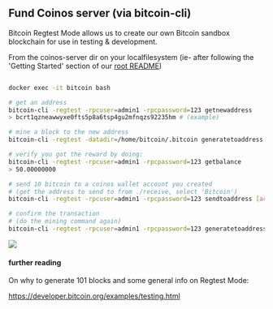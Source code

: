 ## Fund Coinos server (via bitcoin-cli)

Bitcoin Regtest Mode allows us to create our own Bitcoin sandbox blockchain for use in testing & development. 


From the coinos-server dir on your localfilesystem (ie- after following the 'Getting Started' section of our [root README]) 

```bash

docker exec -it bitcoin bash

# get an address
bitcoin-cli -regtest -rpcuser=admin1 -rpcpassword=123 getnewaddress
> bcrt1qzneawwyxe0fts5p8a6tsp4gu2mfnqzs92235hm # (example)

# mine a block to the new address 
bitcoin-cli -regtest -datadir=/home/bitcoin/.bitcoin generatetoaddress 101  theaddressgeneratedabove

# verify you got the reward by doing: 
bitcoin-cli -regtest -rpcuser=admin1 -rpcpassword=123 getbalance
> 50.00000000

# send 10 bitcoin to a coinos wallet account you created
# (get the address to send to from ./receive, select 'Bitcoin')
bitcoin-cli -regtest -rpcuser=admin1 -rpcpassword=123 sendtoaddress [account-address] 10

# confirm the transaction
# (do the mining command again)
bitcoin-cli -regtest -rpcuser=admin1 -rpcpassword=123 generatetoaddress 101 theoriginaladdressgeneratedabove
```

![](./img/50-bitcoin-server-balance.gif)



#### further reading

On why to generate 101 blocks and some general info on Regtest Mode: 

https://developer.bitcoin.org/examples/testing.html


[root README]:https://github.com/coinos/coinos-server

